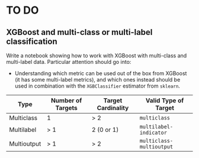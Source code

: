 # TO DO

## XGBoost and multi-class or multi-label classification

Write a notebook showing how to work with XGBoost with multi-class and multi-label data. Particular attention should go into:

- Understanding which metric can be used out of the box from XGBoost (it has some multi-label metrics), and which ones instead should be used in combination with the `XGBClassifier` estimator from `sklearn`.

| Type        | Number of Targets | Target Cardinality | Valid Type of Target     |
| ---         | ---               | ---                | ---                      |
| Multiclass  | 1                 | > 2                | `multiclass`             |
| Multilabel  | > 1               | 2 (0 or 1)         | `multilabel-indicator`   |
| Multioutput | > 1               | > 2                | `multiclass-multioutput` |


